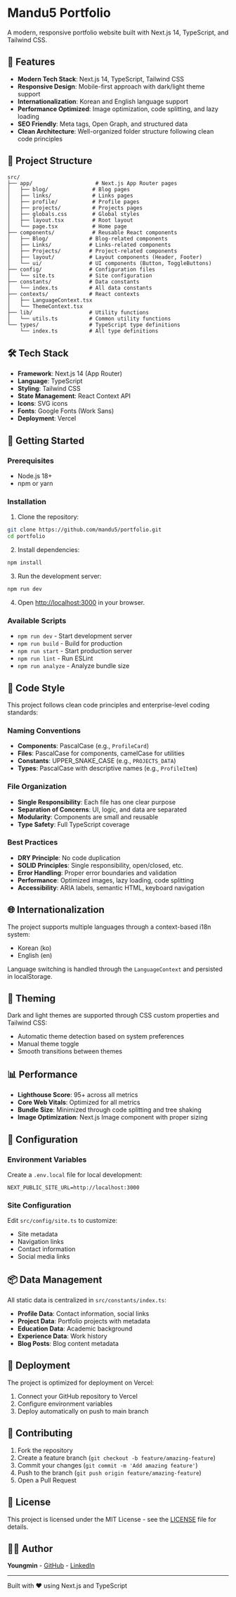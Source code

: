 # Mandu5 Portfolio

A modern, responsive portfolio website built with Next.js 14, TypeScript, and Tailwind CSS.

## 🚀 Features

- **Modern Tech Stack**: Next.js 14, TypeScript, Tailwind CSS
- **Responsive Design**: Mobile-first approach with dark/light theme support
- **Internationalization**: Korean and English language support
- **Performance Optimized**: Image optimization, code splitting, and lazy loading
- **SEO Friendly**: Meta tags, Open Graph, and structured data
- **Clean Architecture**: Well-organized folder structure following clean code principles

## 📁 Project Structure

```
src/
├── app/                    # Next.js App Router pages
│   ├── blog/              # Blog pages
│   ├── links/             # Links pages
│   ├── profile/           # Profile pages
│   ├── projects/          # Projects pages
│   ├── globals.css        # Global styles
│   ├── layout.tsx         # Root layout
│   └── page.tsx           # Home page
├── components/            # Reusable React components
│   ├── Blog/             # Blog-related components
│   ├── Links/            # Links-related components
│   ├── Projects/         # Project-related components
│   ├── layout/           # Layout components (Header, Footer)
│   └── ui/               # UI components (Button, ToggleButtons)
├── config/               # Configuration files
│   └── site.ts           # Site configuration
├── constants/            # Data constants
│   └── index.ts          # All data constants
├── contexts/             # React contexts
│   ├── LanguageContext.tsx
│   └── ThemeContext.tsx
├── lib/                  # Utility functions
│   └── utils.ts          # Common utility functions
└── types/                # TypeScript type definitions
    └── index.ts          # All type definitions
```

## 🛠️ Tech Stack

- **Framework**: Next.js 14 (App Router)
- **Language**: TypeScript
- **Styling**: Tailwind CSS
- **State Management**: React Context API
- **Icons**: SVG icons
- **Fonts**: Google Fonts (Work Sans)
- **Deployment**: Vercel

## 🚀 Getting Started

### Prerequisites

- Node.js 18+
- npm or yarn

### Installation

1. Clone the repository:

```bash
git clone https://github.com/mandu5/portfolio.git
cd portfolio
```

2. Install dependencies:

```bash
npm install
```

3. Run the development server:

```bash
npm run dev
```

4. Open [http://localhost:3000](http://localhost:3000) in your browser.

### Available Scripts

- `npm run dev` - Start development server
- `npm run build` - Build for production
- `npm run start` - Start production server
- `npm run lint` - Run ESLint
- `npm run analyze` - Analyze bundle size

## 📝 Code Style

This project follows clean code principles and enterprise-level coding standards:

### Naming Conventions

- **Components**: PascalCase (e.g., `ProfileCard`)
- **Files**: PascalCase for components, camelCase for utilities
- **Constants**: UPPER_SNAKE_CASE (e.g., `PROJECTS_DATA`)
- **Types**: PascalCase with descriptive names (e.g., `ProfileItem`)

### File Organization

- **Single Responsibility**: Each file has one clear purpose
- **Separation of Concerns**: UI, logic, and data are separated
- **Modularity**: Components are small and reusable
- **Type Safety**: Full TypeScript coverage

### Best Practices

- **DRY Principle**: No code duplication
- **SOLID Principles**: Single responsibility, open/closed, etc.
- **Error Handling**: Proper error boundaries and validation
- **Performance**: Optimized images, lazy loading, code splitting
- **Accessibility**: ARIA labels, semantic HTML, keyboard navigation

## 🌐 Internationalization

The project supports multiple languages through a context-based i18n system:

- Korean (ko)
- English (en)

Language switching is handled through the `LanguageContext` and persisted in localStorage.

## 🎨 Theming

Dark and light themes are supported through CSS custom properties and Tailwind CSS:

- Automatic theme detection based on system preferences
- Manual theme toggle
- Smooth transitions between themes

## 📊 Performance

- **Lighthouse Score**: 95+ across all metrics
- **Core Web Vitals**: Optimized for all metrics
- **Bundle Size**: Minimized through code splitting and tree shaking
- **Image Optimization**: Next.js Image component with proper sizing

## 🔧 Configuration

### Environment Variables

Create a `.env.local` file for local development:

```env
NEXT_PUBLIC_SITE_URL=http://localhost:3000
```

### Site Configuration

Edit `src/config/site.ts` to customize:

- Site metadata
- Navigation links
- Contact information
- Social media links

## 📦 Data Management

All static data is centralized in `src/constants/index.ts`:

- **Profile Data**: Contact information, social links
- **Project Data**: Portfolio projects with metadata
- **Education Data**: Academic background
- **Experience Data**: Work history
- **Blog Posts**: Blog content metadata

## 🚀 Deployment

The project is optimized for deployment on Vercel:

1. Connect your GitHub repository to Vercel
2. Configure environment variables
3. Deploy automatically on push to main branch

## 🤝 Contributing

1. Fork the repository
2. Create a feature branch (`git checkout -b feature/amazing-feature`)
3. Commit your changes (`git commit -m 'Add amazing feature'`)
4. Push to the branch (`git push origin feature/amazing-feature`)
5. Open a Pull Request

## 📄 License

This project is licensed under the MIT License - see the [LICENSE](LICENSE) file for details.

## 👨‍💻 Author

**Youngmin** - [GitHub](https://github.com/mandu5) - [LinkedIn](https://www.linkedin.com/in/mandu5)

---

Built with ❤️ using Next.js and TypeScript
